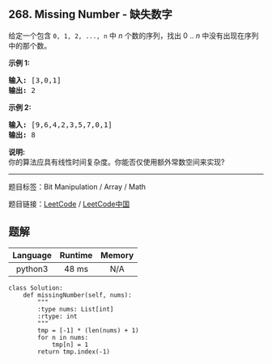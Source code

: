 ## 268. Missing Number - 缺失数字

<!--If you want to use the English description, use `question.content` instead-->

<p>给定一个包含 <code>0, 1, 2, ..., n</code>&nbsp;中&nbsp;<em>n</em>&nbsp;个数的序列，找出 0 .. <em>n</em>&nbsp;中没有出现在序列中的那个数。</p>

<p><strong>示例 1:</strong></p>

<pre><strong>输入:</strong> [3,0,1]
<strong>输出:</strong> 2
</pre>

<p><strong>示例&nbsp;2:</strong></p>

<pre><strong>输入:</strong> [9,6,4,2,3,5,7,0,1]
<strong>输出:</strong> 8
</pre>

<p><strong>说明:</strong><br>
你的算法应具有线性时间复杂度。你能否仅使用额外常数空间来实现?</p>



-----

题目标签：Bit Manipulation / Array / Math

题目链接：[LeetCode](https://leetcode.com/problems/missing-number/description/)  /  [LeetCode中国](https://leetcode-cn.com/problems/missing-number/description/)

## 题解



| Language | Runtime | Memory |
|:---:|:---:|:---:|
| python3  | 48  ms | N/A |

```python3
class Solution:
    def missingNumber(self, nums):
        """
        :type nums: List[int]
        :rtype: int
        """
        tmp = [-1] * (len(nums) + 1)
        for n in nums:
            tmp[n] = 1
        return tmp.index(-1)
```
